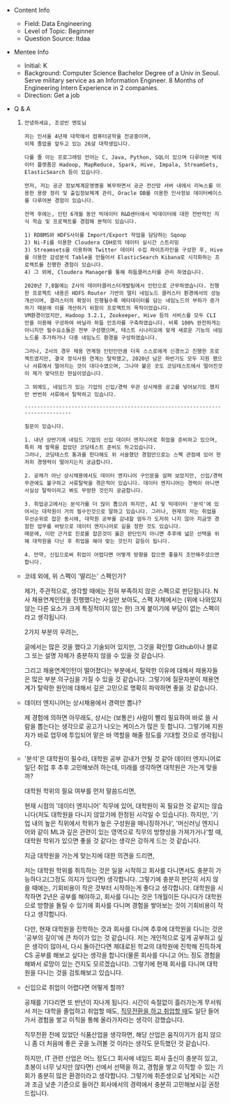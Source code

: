 - Content Info
    - Field: Data Engineering
    - Level of Topic: Beginner
    - Question Source: Itdaa

- Mentee Info
    - Initial: K
    - Background: Computer Science Bachelor Degree of a Univ in Seoul. Serve military service as an Information Engineer. 8 Months of Engineering Intern Experience in 2 companies.
    - Direction: Get a job

- Q & A
    1.  ```
        안녕하세요, 조성빈 멘토님

        저는 인서울 4년제 대학에서 컴퓨터공학을 전공중이며,
        이제 졸업을 앞두고 있는 26살 대학생입니다.

        다룰 줄 아는 프로그래밍 언어는 C, Java, Python, SQL이 있으며 다루어본 빅데이터 플랫폼은 Hadoop, MapReduce, Spark, Hive, Impala, StreamSets, ElasticSearch 등이 있습니다.

        먼저, 저는 공군 정보체계운영병을 복무하면서 공군 전산망 서버 내에서 리눅스를 이용한 용량 정리 및 출입정보체계 관리, Oracle DB를 이용한 인사정보 데이터베이스를 다루어본 경험이 있습니다.

        전역 후에는, 인턴 6개월 동안 빅데이터 R&D센터에서 빅데이터에 대한 전반적인 지식 학습 및 프로젝트를 경험해 본적이 있습니다.

        1) RDBMS와 HDFS사이를 Import/Export 작업을 담당하는 Sqoop
        2) Ni-Fi를 이용한 Cloudera CDH로의 데이터 실시간 스트리밍
        3) Streamsets을 이용하여 Twitter 데이터 수집 파이프라인을 구성한 후, Hive를 이용한 감성분석 Table을 만들어서 ElasticSearch Kibana로 시각화하는 프로젝트를 진행한 경험이 있습니다.
        4) 그 외에, Cloudera Manager를 통해 하둡클러스터를 관리 하였습니다.

        2020년 7,8월에는 Z사의 데이터클러스터개발팀에서 인턴으로 근무하였습니다. 진행한 프로젝트 내용은 HDFS Router 기반의 멀티 네임노드 클러스터 환경에서의 성능 개선이며, 클러스터의 확장이 진행될수록 메타데이터를 담는 네임노드의 부하가 증가하기 때문에 이를 개선하기 위함이 프로젝트의 목적이었습니다.
        VM환경이었지만, Hadoop 3.2.1, Zookeeper, Hive 등의 서비스를 모두 CLI 만을 이용해 구성하여 바닐라 하둡 인프라를 구축하였습니다. 비록 100% 완전하게는 아니지만 필수요소들은 전부 구성했으며, 테스트 시나리오에 맞게 새로운 기능의 네임노드를 추가하거나 다중 네임노드 환경을 구성하였습니다.

        그러나, Z사의 경우 채용 연계형 인턴인만큼 더욱 스스로에게 신경쓰고 진행한 프로젝트였지만, 결국 정식사원 연계는 탈락했고, 2020년 남은 하반기도 모두 지원 했으나 서류에서 떨어지는 것이 대다수였으며, 그나마 붙은 곳도 코딩테스트에서 떨어진것이 제가 맞닥뜨린 현실이었습니다.

        그 외에도, 네임드가 있는 기업의 신입/경력 무관 상시채용 공고를 넣어보기도 했지만 번번히 서류에서 탈락하고 있습니다.

        ------------------------------------------------------------------------------

        질문이 있습니다.

        1. 내년 상반기에 네임드 기업의 신입 데이터 엔지니어로 취업을 준비하고 있으며, 특히 제 발목을 잡았던 코딩테스트 준비도 하고있습니다.
        그러나, 코딩테스트 통과를 한다해도 위 서술했던 경험만으로는 스펙 관점에 있어 현저히 경쟁력이 떨어지는지 궁금합니다.

        2. 공채가 아닌 상시채용에서도 데이터 엔지니어 구인문을 살펴 보았지만, 신입/경력 무관에도 불구하고 서류탈락을 겪은적이 있습니다. 데이터 엔지니어는 경력이 아니면 사실상 탈락이라고 봐도 무방한 것인지 궁금합니다.

        3. 취업공고에서는 분석가를 더 많이 뽑으려 하지만, AI 및 빅데이터 '분석'에 있어서는 대학원이 거의 필수인것으로 말하고 있습니다. 그러나, 현재의 저는 취업을 우선순위로 잡은 동시에, 대학원 공부를 감내할 엄두가 도저히 나지 않아 지금껏 경험한 업무를 바탕으로 데이터 엔지니어로 길을 정한 것도 있습니다.
        때문에, 이런 근거로 진로를 잡은것이 옳은 판단인지 아니면 추후에 넓은 선택을 위해 대학원을 다닌 후 취업을 해야 맞는 것인지 갈등이 됩니다.

        4. 만약, 신입으로써 취업이 어렵다면 어떻게 방향을 잡으면 좋을지 조언해주셨으면 합니다.
        ```

    - 코테 외에, 위 스펙이 '딸리는' 스펙인가?

        제가, 주관적으로, 생각할 때에는 전혀 부족하지 않은 스펙으로 판단됩니다. N사 채용연계인턴을 진행했다는 사실만 보아도, 스펙 자체에서는 (위에 나와있지 않는 다른 요소가 크게 특징적이지 않는 한) 크게 붙이기에 부담이 없는 스펙이라고 생각됩니다.

        2가지 부분의 우려는,

        글에서는 많은 것을 했다고 기술되어 있지만, 그것을 확인할 Github이나 블로그 또는 설명 자체가 충분하지 않을 수 있을 것 같습니다.

        그리고 채용연계인턴이 떨어졌다는 부분에서, 탈락한 이유에 대해서 채용자들은 많은 부분 의구심을 가질 수 있을 것 같습니다. 그렇기에 질문자분이 채용연계가 탈락한 원인에 대해서 깊은 고민으로 명확히 파악하면 좋을 것 같습니다.

    - 데이터 엔지니어는 상시채용에서 경력만 뽑나?

        제 경험에 의하면 아무래도, 상시는 (보통은) 사람이 빨리 필요하여 바로 쓸 사람을 뽑는다는 생각으로 공고가 나오는 케이스가 많은 듯 합니다. 그렇기에 지원자가 바로 업무에 투입되어 맡은 바 역할을 해줄 정도를 기대할 것으로 생각됩니다.

    - '분석'은 대학원이 필수라, 대학원 공부 감내가 안될 것 같아 데이터 엔지니어로 일단 취업 후 추후 고민해보려 하는데, 미래를 생각하면 대학원은 가는게 맞을까?

        대학원 학위의 필요 여부를 먼저 말씀드리면, 

        현재 시점의 '데이터 엔지니어' 직무에 있어, 대학원이 꼭 필요한 것 같지는 않습니다(저도 대학원을 다니지 않았기에 한정된 시각일 수 있습니다). 하지만, '기업 내의 높은 직위에서 학위가 높은 구성원을 매니징하거나', '머신러닝 엔지니어와 같이 ML과 깊은 관련이 있는 영역으로 직무의 방향성을 가져가거나'할 때, 대학원 학위가 있으면 좋을 것 같다는 생각은 강하게 드는 것 같습니다. 

        지금 대학원을 가는게 맞는지에 대한 의견을 드리면,

        저는 대학원 학위를 취득하는 것은 일을 시작하고 회사를 다니면서도 충분히 가능하다고(그정도 의지가 있다면) 생각합니다. 그렇기에 충분히 판단히 서지 않을 때에는, 기회비용이 작은 것부터 시작하는게 좋다고 생각합니다. 대학원을 시작하면 2년은 공부를 해야하고, 회사를 다니는 것은 1개월이든 다니다가 대학원으로 방향을 돌릴 수 있기에 회사를 다니며 경험을 쌓아보는 것이 기회비용이 작다고 생각합니다.

        다만, 현재 대학원을 진학하는 것과 회사를 다니며 추후에 대학원을 다니는 것은 '공부의 깊이'에 큰 차이가 있는 것 같습니다. 저는 개인적으로 깊게 공부하고 싶은 생각이 많아서, 다시 돌아간다면 제대로된 학교의 대학원에 진학해 진득하게 CS 공부를 해보고 싶다는 생각을 합니다(물론 회사를 다니고 어느 정도 경험을 해봐서 로망이 있는 건지도 모르겠습니다). 그렇기에 현재 회사를 다니며 대학원을 다니는 것을 검토해보고 있습니다.

    - 신입으로 취업이 어렵다면 어떻게 할까?

        공채를 기다리면 또 반년이 지나게 됩니다. 시간이 속절없이 흘러가는게 무서워서 저는 대학을 졸업하고 취업할 때도, [직무전환을 하고 취업할 때](https://kadensungbincho.tistory.com/8)도 일단 들어가서 경험을 쌓고 이직을 통해 올라가자라는 생각이 강했습니다. 

        직무전환 전에 있었던 식품산업을 생각하면, 해당 산업은 움직이기가 쉽지 않으니 좀 더 처음에 좋은 곳을 노려볼 것 이라는 생각도 문득했던 것 같습니다.

        하지만, IT 관련 산업은 어느 정도(그 회사에 네임드 회사 출신이 충분히 있고, 초봉이 너무 낮지만 않다면) 선에서 선택을 하고, 경험을 쌓고 이직할 수 있는 기회가 충분히 많은 환경이라고 생각합니다. 그렇기에 취준생으로 남게되는 시간과 조금 낮춘 기준으로 들어간 회사에서의 경력에서 충분히 고민해보시길 권장드립니다.